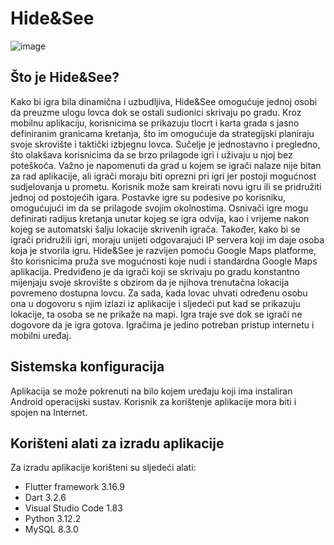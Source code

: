 # Hide&See

![image](https://github.com/user-attachments/assets/a0df99b2-408c-4c54-aab3-41cb2c142b7b)


## Što je Hide&See?
Kako bi igra bila dinamična i uzbudljiva, Hide&See omogućuje jednoj osobi da
preuzme ulogu lovca dok se ostali sudionici skrivaju po gradu. Kroz mobilnu
aplikaciju, korisnicima se prikazuju tlocrt i karta grada s jasno definiranim
granicama kretanja, što im omogućuje da strategijski planiraju svoje skrovište i
taktički izbjegnu lovca. Sučelje je jednostavno i pregledno, što olakšava
korisnicima da se brzo prilagode igri i uživaju u njoj bez poteškoća.
Važno je napomenuti da grad u kojem se igrači nalaze nije bitan za rad aplikacije,
ali igrači moraju biti oprezni pri igri jer postoji mogućnost sudjelovanja u
prometu. Korisnik može sam kreirati novu igru ili se pridružiti jednoj od
postojećih igara. Postavke igre su podesive po korisniku, omogućujući im da se
prilagode svojim okolnostima. Osnivači igre mogu definirati radijus kretanja
unutar kojeg se igra odvija, kao i vrijeme nakon kojeg se automatski šalju lokacije
skrivenih igrača. Također, kako bi se igrači pridružili igri, moraju unijeti
odgovarajući IP servera koji im daje osoba koja je stvorila igru.
Hide&See je razvijen pomoću Google Maps platforme, što korisnicima pruža sve
mogućnosti koje nudi i standardna Google Maps aplikacija. Predviđeno je da
igrači koji se skrivaju po gradu konstantno mijenjaju svoje skrovište s obzirom
da je njihova trenutačna lokacija povremeno dostupna lovcu. Za sada, kada
lovac uhvati određenu osobu ona u dogovoru s njim izlazi iz aplikacije i sljedeći
put kad se prikazuju lokacije, ta osoba se ne prikaže na mapi. Igra traje sve dok
se igrači ne dogovore da je igra gotova. Igračima je jedino potreban pristup
internetu i mobilni uređaj.

## Sistemska konfiguracija
Aplikacija se može pokrenuti na bilo kojem uređaju koji ima instaliran Android
operacijski sustav. Korisnik za korištenje aplikacije mora biti i spojen na Internet.

## Korišteni alati za izradu aplikacije
Za izradu aplikacije korišteni su sljedeći alati:
 - Flutter framework 3.16.9
 - Dart 3.2.6
 - Visual Studio Code 1.83
 - Python 3.12.2
 - MySQL 8.3.0
